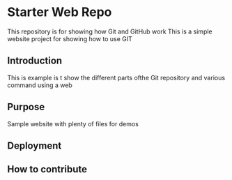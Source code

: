 # Starter Web Repo

This repository is for showing how Git and GitHub work
This is a simple website project for showing how to use GIT

## Introduction
This is example is t show the different parts ofthe Git repository and various command using a web

## Purpose

Sample website with plenty of files for demos

## Deployment

## How to contribute
